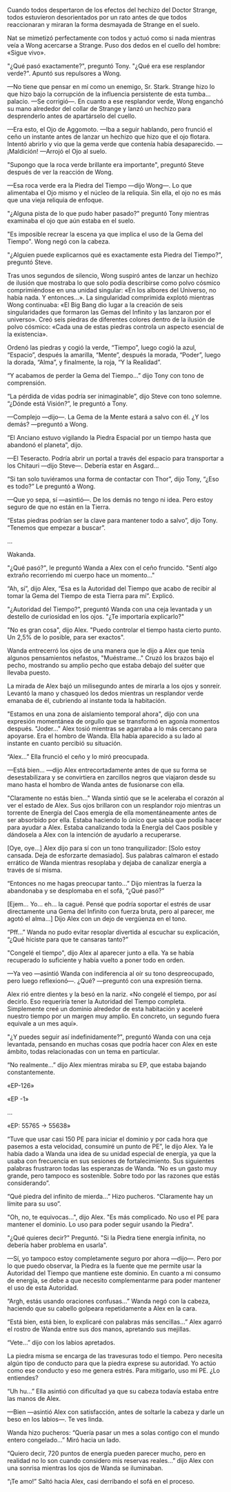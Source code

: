 
Cuando todos despertaron de los efectos del hechizo del Doctor Strange, todos estuvieron desorientados por un rato antes de que todos reaccionaran y miraran la forma desmayada de Strange en el suelo.

Nat se mimetizó perfectamente con todos y actuó como si nada mientras veía a Wong acercarse a Strange. Puso dos dedos en el cuello del hombre: «Sigue vivo».

"¿Qué pasó exactamente?", preguntó Tony. "¿Qué era ese resplandor verde?". Apuntó sus repulsores a Wong.

—No tiene que pensar en mí como un enemigo, Sr. Stark. Strange hizo lo que hizo bajo la corrupción de la influencia persistente de esta tumba... palacio. —Se corrigió—. En cuanto a ese resplandor verde, Wong enganchó su mano alrededor del collar de Strange y lanzó un hechizo para desprenderlo antes de apartárselo del cuello.

—Era esto, el Ojo de Aggomoto. —Iba a seguir hablando, pero frunció el ceño un instante antes de lanzar un hechizo que hizo que el ojo flotara. Intentó abrirlo y vio que la gema verde que contenía había desaparecido. —¡Maldición! —Arrojó el Ojo al suelo.

"Supongo que la roca verde brillante era importante", preguntó Steve después de ver la reacción de Wong.

—Esa roca verde era la Piedra del Tiempo —dijo Wong—. Lo que alimentaba el Ojo mismo y el núcleo de la reliquia. Sin ella, el ojo no es más que una vieja reliquia de enfoque.

"¿Alguna pista de lo que pudo haber pasado?" preguntó Tony mientras examinaba el ojo que aún estaba en el suelo.

"Es imposible recrear la escena ya que implica el uso de la Gema del Tiempo". Wong negó con la cabeza.

"¿Alguien puede explicarnos qué es exactamente esta Piedra del Tiempo?", preguntó Steve.

Tras unos segundos de silencio, Wong suspiró antes de lanzar un hechizo de ilusión que mostraba lo que solo podía describirse como polvo cósmico comprimiéndose en una unidad singular: «En los albores del Universo, no había nada. Y entonces...». La singularidad comprimida explotó mientras Wong continuaba: «El Big Bang dio lugar a la creación de seis singularidades que formaron las Gemas del Infinito y las lanzaron por el universo». Creó seis piedras de diferentes colores dentro de la ilusión de polvo cósmico: «Cada una de estas piedras controla un aspecto esencial de la existencia».

Ordenó las piedras y cogió la verde, “Tiempo”, luego cogió la azul, “Espacio”, después la amarilla, “Mente”, después la morada, “Poder”, luego la dorada, “Alma”, y finalmente, la roja, “Y la Realidad”.

“Y acabamos de perder la Gema del Tiempo…” dijo Tony con tono de comprensión.

“La pérdida de vidas podría ser inimaginable”, dijo Steve con tono solemne. “¿Dónde está Visión?”, le preguntó a Tony.

—Complejo —dijo—. La Gema de la Mente estará a salvo con él. ¿Y los demás? —preguntó a Wong.

“El Anciano estuvo vigilando la Piedra Espacial por un tiempo hasta que abandonó el planeta”, dijo.

—El Teseracto. Podría abrir un portal a través del espacio para transportar a los Chitauri —dijo Steve—. Debería estar en Asgard...

“Si tan solo tuviéramos una forma de contactar con Thor”, dijo Tony, “¿Eso es todo?” Le preguntó a Wong.

—Que yo sepa, sí —asintió—. De los demás no tengo ni idea. Pero estoy seguro de que no están en la Tierra.

“Estas piedras podrían ser la clave para mantener todo a salvo”, dijo Tony. “Tenemos que empezar a buscar”.

…

Wakanda.

"¿Qué pasó?", le preguntó Wanda a Alex con el ceño fruncido. "Sentí algo extraño recorriendo mi cuerpo hace un momento..."

“Ah, sí”, dijo Alex, “Esa es la Autoridad del Tiempo que acabo de recibir al tomar la Gema del Tiempo de esta Tierra para mí”. Explicó.

"¿Autoridad del Tiempo?", preguntó Wanda con una ceja levantada y un destello de curiosidad en los ojos. "¿Te importaría explicarlo?"

"No es gran cosa", dijo Alex. "Puedo controlar el tiempo hasta cierto punto. Un 2,5% de lo posible, para ser exactos".

Wanda entrecerró los ojos de una manera que le dijo a Alex que tenía algunos pensamientos nefastos, "Muéstrame..." Cruzó los brazos bajo el pecho, mostrando su amplio pecho que estaba debajo del suéter que llevaba puesto.

La mirada de Alex bajó un milisegundo antes de mirarla a los ojos y sonreír. Levantó la mano y chasqueó los dedos mientras un resplandor verde emanaba de él, cubriendo al instante toda la habitación.

"Estamos en una zona de aislamiento temporal ahora", dijo con una expresión momentánea de orgullo que se transformó en agonía momentos después. "Joder..." Alex tosió mientras se agarraba a lo más cercano para apoyarse. Era el hombro de Wanda. Ella había aparecido a su lado al instante en cuanto percibió su situación.

“Alex…” Ella frunció el ceño y lo miró preocupada.

—Está bien... —dijo Alex entrecortadamente antes de que su forma se desestabilizara y se convirtiera en zarcillos negros que viajaron desde su mano hasta el hombro de Wanda antes de fusionarse con ella.

"Claramente no estás bien..." Wanda sintió que se le aceleraba el corazón al ver el estado de Alex. Sus ojos brillaron con un resplandor rojo mientras un torrente de Energía del Caos emergía de ella momentáneamente antes de ser absorbido por ella. Estaba haciendo lo único que sabía que podía hacer para ayudar a Alex. Estaba canalizando toda la Energía del Caos posible y dándosela a Alex con la intención de ayudarlo a recuperarse.

[Oye, oye…] Alex dijo para sí con un tono tranquilizador: [Solo estoy cansada. Deja de esforzarte demasiado]. Sus palabras calmaron el estado errático de Wanda mientras resoplaba y dejaba de canalizar energía a través de sí misma.

“Entonces no me hagas preocupar tanto…” Dijo mientras la fuerza la abandonaba y se desplomaba en el sofá, “¿Qué pasó?”

[Ejem… Yo… eh… la cagué. Pensé que podría soportar el estrés de usar directamente una Gema del Infinito con fuerza bruta, pero al parecer, me agotó el alma…] Dijo Alex con un dejo de vergüenza en el tono.

“Pff...” Wanda no pudo evitar resoplar divertida al escuchar su explicación, “¿Qué hiciste para que te cansaras tanto?”

"Congelé el tiempo", dijo Alex al aparecer junto a ella. Ya se había recuperado lo suficiente y había vuelto a poner todo en orden.

—Ya veo —asintió Wanda con indiferencia al oír su tono despreocupado, pero luego reflexionó—. ¿Qué? —preguntó con una expresión tierna.

Alex rió entre dientes y la besó en la nariz. «No congelé el tiempo, por así decirlo. Eso requeriría tener la Autoridad del Tiempo completa. Simplemente creé un dominio alrededor de esta habitación y aceleré nuestro tiempo por un margen muy amplio. En concreto, un segundo fuera equivale a un mes aquí».

"¿Y puedes seguir así indefinidamente?", preguntó Wanda con una ceja levantada, pensando en muchas cosas que podría hacer con Alex en este ámbito, todas relacionadas con un tema en particular.

“No realmente…” dijo Alex mientras miraba su EP, que estaba bajando constantemente.

«EP-126»

«EP -1»

…

«EP: 55765 -> 55638»

“Tuve que usar casi 150 PE para iniciar el dominio y por cada hora que pasemos a esta velocidad, consumiré un punto de PE”, le dijo Alex. Ya le había dado a Wanda una idea de su unidad especial de energía, ya que la usaba con frecuencia en sus sesiones de fortalecimiento. Sus siguientes palabras frustraron todas las esperanzas de Wanda. “No es un gasto muy grande, pero tampoco es sostenible. Sobre todo por las razones que estás considerando”.

“Qué piedra del infinito de mierda…” Hizo pucheros. “Claramente hay un límite para su uso”.

"Oh, no, te equivocas...", dijo Alex. "Es más complicado. No uso el PE para mantener el dominio. Lo uso para poder seguir usando la Piedra".

"¿Qué quieres decir?" Preguntó. "Si la Piedra tiene energía infinita, no debería haber problema en usarla".

—Sí, yo tampoco estoy completamente seguro por ahora —dijo—. Pero por lo que puedo observar, la Piedra es la fuente que me permite usar la Autoridad del Tiempo que mantiene este dominio. En cuanto a mi consumo de energía, se debe a que necesito complementarme para poder mantener el uso de esta Autoridad.

“Argh, estás usando oraciones confusas…” Wanda negó con la cabeza, haciendo que su cabello golpeara repetidamente a Alex en la cara.

“Está bien, está bien, lo explicaré con palabras más sencillas…” Alex agarró el rostro de Wanda entre sus dos manos, apretando sus mejillas.

“Vete…” dijo con los labios apretados.

La piedra misma se encarga de las travesuras todo el tiempo. Pero necesita algún tipo de conducto para que la piedra exprese su autoridad. Yo actúo como ese conducto y eso me genera estrés. Para mitigarlo, uso mi PE. ¿Lo entiendes?

“Uh hu...” Ella asintió con dificultad ya que su cabeza todavía estaba entre las manos de Alex.

—Bien —asintió Alex con satisfacción, antes de soltarle la cabeza y darle un beso en los labios—. Te ves linda.

Wanda hizo pucheros: “Quería pasar un mes a solas contigo con el mundo entero congelado…” Miró hacia un lado.

“Quiero decir, 720 puntos de energía pueden parecer mucho, pero en realidad no lo son cuando considero mis reservas reales…” dijo Alex con una sonrisa mientras los ojos de Wanda se iluminaban.

“¡Te amo!” Saltó hacia Alex, casi derribando el sofá en el proceso.
